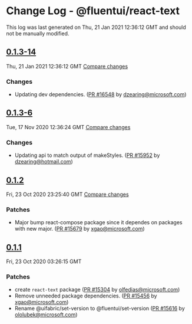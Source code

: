 # Change Log - @fluentui/react-text

This log was last generated on Thu, 21 Jan 2021 12:36:12 GMT and should not be manually modified.

<!-- Start content -->

## [0.1.3-14](https://github.com/microsoft/fluentui/tree/@fluentui/react-text_v0.1.3-14)

Thu, 21 Jan 2021 12:36:12 GMT 
[Compare changes](https://github.com/microsoft/fluentui/compare/@fluentui/react-text_v0.1.3-6..@fluentui/react-text_v0.1.3-14)

### Changes

-  Updating dev dependencies. ([PR #16548](https://github.com/microsoft/fluentui/pull/16548) by dzearing@microsoft.com)

## [0.1.3-6](https://github.com/microsoft/fluentui/tree/@fluentui/react-text_v0.1.3-6)

Tue, 17 Nov 2020 12:36:24 GMT 
[Compare changes](https://github.com/microsoft/fluentui/compare/@fluentui/react-text_v0.1.2..@fluentui/react-text_v0.1.3-6)

### Changes

- Updating api to match output of makeStyles. ([PR #15952](https://github.com/microsoft/fluentui/pull/15952) by dzearing@hotmail.com)

## [0.1.2](https://github.com/microsoft/fluentui/tree/@fluentui/react-text_v0.1.2)

Fri, 23 Oct 2020 23:25:40 GMT 
[Compare changes](https://github.com/microsoft/fluentui/compare/@fluentui/react-text_v0.1.1..@fluentui/react-text_v0.1.2)

### Patches

- Major bump react-compose package since it dependes on packages with new major. ([PR #15679](https://github.com/microsoft/fluentui/pull/15679) by xgao@microsoft.com)

## [0.1.1](https://github.com/microsoft/fluentui/tree/@fluentui/react-text_v0.1.1)

Fri, 23 Oct 2020 03:26:15 GMT

### Patches

- create `react-text` package ([PR #15304](https://github.com/microsoft/fluentui/pull/15304) by olfedias@microsoft.com)
- Remove unneeded package dependencies. ([PR #15456](https://github.com/microsoft/fluentui/pull/15456) by xgao@microsoft.com)
- Rename @uifabric/set-version to @fluentui/set-version ([PR #15616](https://github.com/microsoft/fluentui/pull/15616) by ololubek@microsoft.com)
